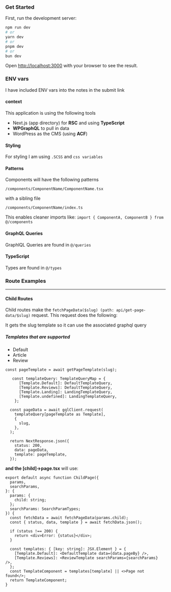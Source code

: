 ### Get Started

First, run the development server:

```bash
npm run dev
# or
yarn dev
# or
pnpm dev
# or
bun dev
```

Open [http://localhost:3000](http://localhost:3000) with your browser to see the result.

### ENV vars

I have included ENV vars into the notes in the submit link

#### context

This application is using the following tools

- Next.js (app directory) for **RSC** and using **TypeScript**
- **WPGraphQL** to pull in data
- WordPress as the CMS (using **ACF**)

#### Styling

For styling I am using `.SCSS` and `css variables`

#### Patterns

Components will have the following patterns

`/components/ComponentName/ComponentName.tsx`

with a sibling file

`/components/ComponentName/index.ts`

This enables cleaner imports like:
`import { ComponentA, ComponentB } from @/components`

#### GraphQL Queries

GraphlQL Queries are found in `@/queries`

#### TypeScript

Types are found in `@/types`

### Route Examples

---

#### Child Routes

Child routes make the `fetchPageData($slug) (path: api/get-page-data/$slug)` request. This request does the following:

It gets the slug template so it can use the associated graphql query

##### Templates that are supported

- Default
- Article
- Review

```
const pageTemplate = await getPageTemplate(slug);

   const templateQuery: TemplateQueryMap = {
      [Template.Default]: DefaultTemplateQuery,
      [Template.Reviews]: DefaultTemplateQuery,
      [Template.Landing]: LandingTemplateQuery,
      [Template.undefined]: LandingTemplateQuery,
    };

  const pageData = await gqlClient.request(
    templateQuery[pageTemplate as Template],
    {
      slug,
    },
  );

  return NextResponse.json({
    status: 200,
    data: pageData,
    template: pageTemplate,
  });
```

**and the [child]->page.tsx**
will use:

```
export default async function ChildPage({
  params,
  searchParams,
}: {
  params: {
    child: string;
  };
  searchParams: SearchParamTypes;
}) {
  const fetchData = await fetchPageData(params.child);
  const { status, data, template } = await fetchData.json();

  if (status !== 200) {
    return <div>Error: {status}</div>;
  }

  const templates: { [key: string]: JSX.Element } = {
    [Template.Default]: <DefaultTemplate data={data.pageBy} />,
    [Template.Reviews]: <ReviewTemplate searchParams={searchParams} />,
  };
  const TemplateComponent = templates[template] || <>Page not found</>;
  return TemplateComponent;
}

```
